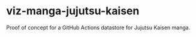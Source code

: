 # viz-manga-jujutsu-kaisen
 Proof of concept for a GitHub Actions datastore for Jujutsu Kaisen manga.
